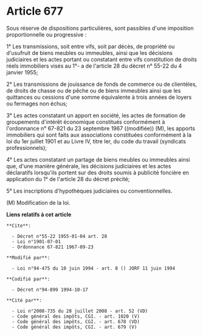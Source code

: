 # Article 677

Sous réserve de dispositions particulières, sont passibles d'une imposition proportionnelle ou progressive :

1° Les transmissions, soit entre vifs, soit par décès, de propriété ou d'usufruit de biens meubles ou immeubles, ainsi que
les décisions judiciaires et les actes portant ou constatant entre vifs constitution de droits réels immobiliers visés au 1°-
a de l'article 28 du décret n° 55-22 du 4 janvier 1955;

2° Les transmissions de jouissance de fonds de commerce ou de clientèles, de droits de chasse ou de pêche ou de biens
immeubles ainsi que les quittances ou cessions d'une somme équivalente à trois années de loyers ou fermages non échus;

3° Les actes constatant un apport en société, les actes de formation de groupements d'intérêt économique constitués
conformément à l'ordonnance n° 67-821 du 23 septembre 1967 ((modifiée)) (M), les apports immobiliers qui sont faits aux
associations constituées conformément à la loi du 1er juillet 1901 et au Livre IV, titre Ier, du code du travail (syndicats
professionnels);

4° Les actes constatant un partage de biens meubles ou immeubles ainsi que, d'une manière générale, les décisions judiciaires
et les actes déclaratifs lorsqu'ils portent sur des droits soumis à publicité foncière en application du 1° de l'article 28
du décret précité;

5° Les inscriptions d'hypothèques judiciaires ou conventionnelles.

(M) Modification de la loi.

**Liens relatifs à cet article**

	**Cite**:

	  - Décret n°55-22 1955-01-04 art. 28
	  - Loi n°1901-07-01
	  - Ordonnance 67-821 1967-09-23

	**Modifié par**:

	  - Loi n°94-475 du 10 juin 1994 - art. 8 () JORF 11 juin 1994

	**Codifié par**:

	  - Décret n°94-899 1994-10-17

	**Cité par**:

	  - Loi n°2008-735 du 28 juillet 2008 - art. 52 (VD)
	  - Code général des impôts, CGI. - art. 1020 (V)
	  - Code général des impôts, CGI. - art. 678 (VD)
	  - Code général des impôts, CGI. - art. 679 (V)

